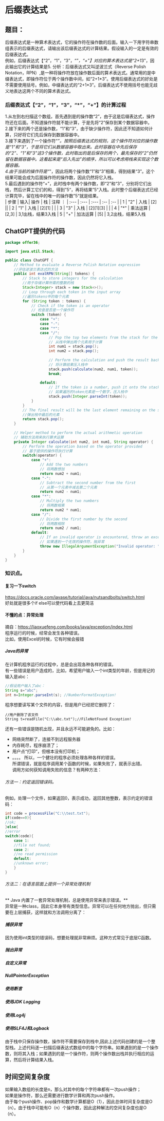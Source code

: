 # 后缀表达式
## 题目：
后缀表达式是一种算术表达式，它的操作符在操作数的后面。输入一下用字符串数组表示的后缀表达式，请输出该后缀表达式的计算结果。假设输入的一定是有效的后缀表达式。  
例如，后缀表达式【“2”，“1”，“3”，“*”，“+”】对应的算术表达式是“2+1*3”，因此输出它的计算结果是5.
分析：后缀表达式又叫逆波兰式（Reverse Polish Notation，RPN）,是一种将操作符放在操作数后面的算术表达式。通常用的是中缀表达式，即操作符位于两个操作数中间，如“2+1\*3”。使用后缀表达式的好处是不需要使用括号。例如，中缀表达式的“2+1\*3”。后缀表达式不使用括号也能无歧义地表达这两个不同的算术表达式。  

### 后缀表达式【“2”，“1”，“3”，“*”，“+”】的计算过程  
1.从左到右扫描这个数组，首先遇到是的操作数“2”，由于这是后缀表达式，操作符还在后面。不知道操作符就不能计算，于是先将“2”保存到某个数据容器中。  
2.接下来的两个还是操作数，“1”和“3”，由于缺少操作符，因此还不知道如何计算，只好将它们先后保存到数据容器中。  
3.接下来遇到了一个操作符“*”。按照后缀表达式的规则，这个操作符对应的操作数是“1”和“3”，于是将它们从数据容器中取出来。此时容器在中先后保存的“2”、“1”和“3”这3个操作数，此时取出的是后保存的两个，最先保存的“2”仍然留在数据容器中。这看起来是“后入先出”的顺序，所以可以考虑用栈来实现这个数据容器。  
4.由于当前的操作符是“*”，因此将两个操作数“1”和“3”相乘，得到结果“3”。这个结果可能会成为后面操作符的操作数，因此仍然将它入栈。  
5.最后遇到的操作符“+”，此时栈中有两个操作数，即“2”和“3”，分别将它们出栈，然后计算工它们的和，得到”5“，再将结果”5“入栈。此时整个后缀表达式已经计算完毕，留在栈中的唯一的操作数”5“就是结果。  
| 步骤 | 输入| 操作 | 栈 | 注释 ｜
| :--- | :--- | :--- | :-- | :-- |
| 1  | "2" | 入栈 | [2] ||
| 2  | "1" | 入栈 | [2][1] | |
| 3  | "3" | 入栈 | [2][1][3] | |
| 4  | "*" | 乘法运算 | [2,3] | 3,1出栈，结果3入栈
| 5  | "+" | 加法运算 | [5] | 3,2出栈，结果5入栈


## ChatGPT提供的代码
```java
package offer36;

import java.util.Stack;

public class ChatGPT {
	// Method to evaluate a Reverse Polish Notation expression
	//评估逆波兰表达式的方法
	public int evalRPN(String[] tokens) {
		// Stack to store integers for the calculation
		//用于存储计算所需的整数的栈
		Stack<Integer> stack = new Stack<>();
		// Loop through each token in the input array
		//遍历tokens中的每个元素
		for (String token : tokens) {
			// Check if the token is an operator
			// 检查是否是一个操作符
			switch (token) {
				case "+":
				case "-":
				case "*":
				case "/":
					// Pop the top two elements from the stack for the operation
					// 从栈中弹出两个元素用于计算
					int num1 = stack.pop();
					int num2 = stack.pop();
					
					// Perform the calculation and push the result back to the stack
					// 将计算结果压入栈中
					stack.push(calculate(num2, num1, token));
					break;
				
				default:
					// If the token is a number, push it onto the stack
					// 如果遍历的token元素是一个数字，压入栈中
					stack.push(Integer.parseInt(token));
			}
		}
		// The final result will be the last element remaining on the stack
		//弹出栈中最后的元素
		return stack.pop();
	}
	
	// Helper method to perform the actual arithmetic operation
	// 辅助方法用来执行算术运算
	private Integer calculate(int num2, int num1, String operator) {
		// Perform the operation based on the operator provided
		// 基于提供的操作符执行计算
		switch(operator) {
			case "+":
				// Add the two numbers
				// 将两数想加
				return num2 + num1;
			case "-":
				// Subtract the second number from the first
				// 从第一个元素中减去第二个元素
				return num2 - num1;
			case "*":
				// Multiply the two numbers
				// 将两数相乘
				return num2 * num1;
			case "/":
				// Divide the first number by the second
				// 将两数相除
				return num2 / num1;
			default:
				// If an invalid operator is encountered, throw an exception
				// 如果遇到一个无效的操作符，抛异常
				throw new IllegalArgumentException("Invalid operator: " + operator);
		}
	}
}
```
### 知识点。
#### 复习一下switch  
https://docs.oracle.com/javase/tutorial/java/nutsandbolts/switch.html  
好处就是很多个if else可以使代码看上去更简洁
#### 不懂的点：异常处理  
摘自：https://liaoxuefeng.com/books/java/exception/index.html  
程序运行的时候，经常会发生各种错误。  
比如，使用Excel的时候，它有时候会报错
##### Java的异常
在计算机程序运行的过程中，总是会出现各种各样的错误。  
有一些错误是用户造成的，比如，希望用户输入一个int类型的年龄，但是用记的输入是abc：  
```java
//假设用户输入了abc：
String s="abc";
int n=Integer.parseInt(s); //NumberFormatException!
```
程序想要读写某个文件的内容，但是用户已经把它删除了：
```
//用户删除了该文件
String t=readFile("C:\\abc.txt");//FileNotFound Exception!
```
还有一些错误是随机出现，并且永远不可能避免的。比如：
* 网络突然断了，连接不到远程服务器
* 内存耗尽，程序崩溃了；
* 用户点“打印”，但根本没有打印机；
* 。。。。
所以，一个健壮的程序必须处理各种各样的错误。  
所谓错误，就是程序调用某个函数的时候，如果失败了，就表示出错。  
调用方如何获知调用失败的信息？有两种方法：  
###### 方法一：约定返回错误码。
例如，处理一个文件，如果返回0，表示成功，返回其他整数，表示约定的错误码：
```java
int code = processFile("C:\\test.txt");
if(code==0){
//ok;
}else{
//error
switch(code){
	case 1:
	//file not found;
	case 2:
	//no read permission
	default:
	//unknown error;
	}
}
```
###### 方法二：在语言层面上提供一个异常处理机制  
** Java 内置了一套异常处理机制，总是使用异常来表示错误。**   
异常是一种class，因此它本身带有类型信息。异常可以在任何地方抛出，但只需要在上层捕获，这样就和方法调用分离了：

##### 捕获异常
因为使用int类型的错误码，想要处理就非常麻烦。这种方式常见于底层C函数。
##### 抛出异常
##### 自定义异常
##### NullPointerException
##### 使用断言
##### 使用JDK Logging
##### 使用Log4j
##### 使用SLF4J和Logback



由于栈中只保存操作数，操作符不需要保存到栈中,因此上述代码创建的是一个整型栈。上述代码逐一扫描后缀表达式数组中的每个字符串。如果遇到的是一个操作数，则将其入栈；如果遇到的是一个操作符，则两个操作数出栈并执行相应的运算，然后将计算结果入栈。

## 时间空间复杂度
如果输入数组的长度是n，那么对其中的每个字符串都有一次push操作；  
如果是操作符，那么还需要进行数学计算和两次push操作。  
由于每个push操作、pop操作和数学计算都是O（1），因此总体时间复杂度是O（n）。由于栈中可能有O（n）个操作数，因此这种解法的空间复杂度也是O（n）。

